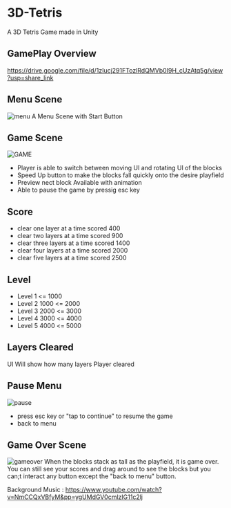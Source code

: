 # 3D-Tetris
A 3D Tetris Game made in Unity

## GamePlay Overview ##
https://drive.google.com/file/d/1zIucj291FTozlRdQMVb0I9H_cUzAtq5g/view?usp=share_link

## Menu Scene ##
![menu](https://github.com/howmun00/3D-Tetris/assets/115034398/8e704ea2-04ba-4f05-ba67-d0edf8466541)
A Menu Scene with Start Button

## Game Scene ##
![GAME](https://github.com/howmun00/3D-Tetris/assets/115034398/5ca437c8-78dd-4d5c-9556-77524619dbac)

  - Player is able to switch between moving UI and rotating UI of the blocks
  - Speed Up button to make the blocks fall quickly onto the desire playfield
  - Preview nect block Available with animation
  - Able to pause the game by pressig esc key


## Score ##
  - clear one layer at a time scored 400
  - clear two layers at a time scored 900
  - clear three layers at a time scored 1400
  - clear four layers at a time scored 2000
  - clear five layers at a time scored 2500

## Level ##
  - Level 1 <= 1000
  - Level 2 1000 <= 2000
  - Level 3 2000 <= 3000
  - Level 4 3000 <= 4000
  - Level 5 4000 <= 5000

## Layers Cleared ##
UI Will show how many layers Player cleared

## Pause Menu ##
![pause](https://github.com/howmun00/3D-Tetris/assets/115034398/e983498d-e090-4a8a-9a32-88fa3ec5cc9f)
  - press esc key or "tap to continue" to resume the game
  - back to menu

## Game Over Scene ##
![gameover](https://github.com/howmun00/3D-Tetris/assets/115034398/95f88a3a-2571-4fd5-8d11-a397b7495a8c)
When the blocks stack as tall as the playfield, it is game over. You can still see your scores and drag around to see the blocks but you can;t interact any button except the "back to menu" button.

Background Music : https://www.youtube.com/watch?v=NmCCQxVBfyM&pp=ygUMdGV0cmlzIG11c2lj

